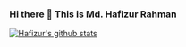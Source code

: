### Hi there 👋 This is Md. Hafizur Rahman

<!--
**HafizurRahman111/HafizurRahman111** is a ✨ _special_ ✨ repository because its `README.md` (this file) appears on your GitHub profile.

Here are some ideas to get you started:

- 🔭 I’m currently working on ...
- 🌱 I’m currently learning ...
- 👯 I’m looking to collaborate on ...
- 🤔 I’m looking for help with ...
- 💬 Ask me about ...
- 📫 How to reach me: ...
- 😄 Pronouns: ...
- ⚡ Fun fact: ...
-->

[![Hafizur's github stats](https://github-readme-stats.vercel.app/api?username=HafizurRahman111)](https://github.com/HafizurRahman111/github-readme-stats)
